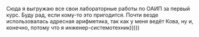 Сюда я выгружаю все свои лабораторные работы по ОАИП за первый курс. Буду рад, если кому-то это пригодится. Почти везде использовалась адресная арифметика, так как у меня ведёт Кова, ну и, конечно, потому что я инженер-системотехник)))))
